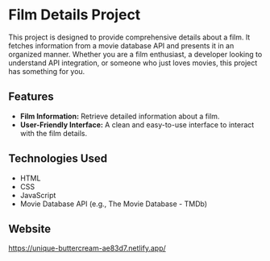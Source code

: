 # Film Details Project

This project is designed to provide comprehensive details about a film. It fetches information from a movie database API and presents it in an organized manner. Whether you are a film enthusiast, a developer looking to understand API integration, or someone who just loves movies, this project has something for you.

## Features

- **Film Information:** Retrieve detailed information about a film.
- **User-Friendly Interface:** A clean and easy-to-use interface to interact with the film details.

## Technologies Used

- HTML
- CSS
- JavaScript
- Movie Database API (e.g., The Movie Database - TMDb)

## Website 

https://unique-buttercream-ae83d7.netlify.app/


   
